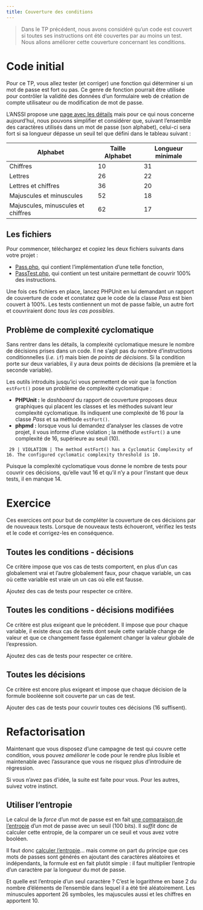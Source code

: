 ```yaml
---
title: Couverture des conditions
---
```


> Dans le TP précédent, nous avons considéré qu’un code est couvert si toutes ses instructions ont été couvertes par au moins un test. Nous allons améliorer cette couverture concernant les conditions.

# Code initial

Pour ce TP, vous allez tester (et corriger) une fonction qui déterminer si un mot de passe est fort ou pas. Ce genre de fonction pourrait être utilisée pour contrôler la validité des données d’un formulaire web de création de compte utilisateur ou de modification de mot de passe.

L’ANSSI propose une [page avec les détails](https://www.ssi.gouv.fr/administration/precautions-elementaires/calculer-la-force-dun-mot-de-passe/) mais pour ce qui nous concerne aujourd’hui, nous pouvons simplifier et considérer que, suivant l’ensemble des caractères utilisés dans un mot de passe (son alphabet), celui-ci sera fort si sa longueur dépasse un seuil tel que défini dans le tableau suivant :

| Alphabet                           | Taille Alphabet | Longueur minimale |
| ---------------------------------- | --------------- | ----------------- |
| Chiffres                           | 10              | 31                |
| Lettres                            | 26              | 22                |
| Lettres et chiffres                | 36              | 20                |
| Majuscules et minuscules           | 52              | 18                |
| Majuscules, minuscules et chiffres | 62              | 17                |

## Les fichiers

Pour commencer, téléchargez et copiez les deux fichiers suivants dans votre projet :

* [Pass.php](Pass.php.txt), qui contient l’implémentation d’une telle fonction,
* [PassTest.php](PassTest.php.txt), qui contient un test unitaire permettant de couvrir 100% des instructions.

Une fois ces fichiers en place, lancez PHPUnit en lui demandant un rapport de couverture de code et constatez que le code de la classe _Pass_ est bien couvert à 100%. Les tests contiennent un mot de passe faible, un autre fort et couvriraient donc _tous les cas possibles_.

## Problème de complexité cyclomatique

Sans rentrer dans les détails, la complexité cyclomatique mesure le nombre de décisions prises dans un code. Il ne s’agit pas du nombre d’instructions conditionnelles (_i.e._ `if`) mais bien de _points de décisions_. Si la condition porte sur deux variables, il y aura deux points de décisions (la première et la seconde variable).

Les outils introduits jusqu’ici vous permettent de voir que la fonction `estFort()` pose un problème de complexité cyclomatique :

* **PHPUnit :** le _dashboard_ du rapport de couverture proposes deux graphiques qui placent les classes et les méthodes suivant leur complexité cyclomatique. Ils indiquent une complexité de 16 pour la classe _Pass_ et sa méthode `estFort()`.
* **phpmd :** lorsque vous lui demandez d’analyser les classes de votre projet, il vous informe d’une violation ; la méthode `estFort()` a une complexité de 16, supérieure au seuil (10).

```text
 29 | VIOLATION | The method estFort() has a Cyclomatic Complexity of 16. The configured cyclomatic complexity threshold is 10.
```

Puisque la complexité cyclomatique vous donne le nombre de tests pour couvrir ces décisions, qu’elle vaut 16 et qu’il n’y a pour l’instant que deux tests, il en manque 14.

# Exercice

Ces exercices ont pour but de compléter la couverture de ces décisions par de nouveaux tests. Lorsque de nouveaux tests échoueront, vérifiez les tests et le code et corrigez-les en conséquence.

## Toutes les conditions - décisions

Ce critère impose que vos cas de tests comportent, en plus d’un cas globalement vrai et l’autre globalement faux, pour chaque variable, un cas où cette variable est vraie un un cas où elle est fausse.

Ajoutez des cas de tests pour respecter ce critère.

## Toutes les conditions - décisions modifiées

Ce critère est plus exigeant que le précédent. Il impose que pour chaque variable, il existe deux cas de tests dont seule cette variable change de valeur et que ce changement fasse également changer la valeur globale de l’expression.

Ajoutez des cas de tests pour respecter ce critère.

## Toutes les décisions

Ce critère est encore plus exigeant et impose que chaque décision de la formule booléenne soit couverte par un cas de test.

Ajouter des cas de tests pour couvrir toutes ces décisions (16 suffisent).

# Refactorisation

Maintenant que vous disposez d’une campagne de test qui couvre cette condition, vous pouvez _améliorer_ le code pour le rendre plus lisible et maintenable avec l’assurance que vous ne risquez plus d’introduire de régression.

Si vous n’avez pas d’idée, la suite est faite pour vous. Pour les autres, suivez votre instinct.

## Utiliser l’entropie

Le calcul de la _force_ d’un mot de passe est en fait [une comparaison de l’entropie](https://www.ssi.gouv.fr/administration/precautions-elementaires/calculer-la-force-dun-mot-de-passe/) d’un mot de passe avec un seuil (100 bits). Il _suffit_ donc de calculer cette entropie, de la comparer un ce seuil et vous avez votre booléen.

Il faut donc [calculer l’entropie](https://www.arsouyes.org/blog/2020/37_Entropie)... mais comme on part du principe que ces mots de passes sont générés en ajoutant des caractères aléatoires et indépendants, la formule est en fait plutôt simple : il faut multiplier l’entropie d’un caractère par la longueur du mot de passe.

Et quelle est l’entropie d’un seul caractère ? C’est le logarithme en base 2 du nombre d’éléments de l’ensemble dans lequel il a été tiré aléatoirement. Les minuscules apportent 26 symboles, les majuscules aussi et les chiffres en apportent 10.

